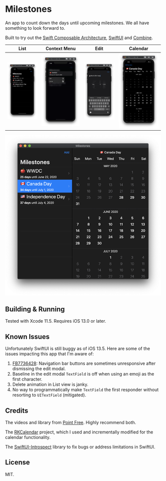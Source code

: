 # Milestones

An app to count down the days until upcoming milestones. We all have something to look forward to.

Built to try out the [Swift Composable Architecture][tca], [SwiftUI][swiftui] and [Combine][combine].

| List | Context Menu | Edit | Calendar |
| ---- | ------------ | ---- | -------- |
|![](images/iphone-1.png)|![](images/iphone-2.png)|![](images/iphone-3.png)|![](images/iphone-4.png)|

![](images/mac.png)

## Building & Running

Tested with Xcode 11.5. Requires iOS 13.0 or later.

## Known Issues

Unfortunately SwiftUI is still buggy as of iOS 13.5. Here are some of the issues impacting this app
that I'm aware of:

1. [FB7736428][FB7736428]: Navigation bar buttons are sometimes unresponsive after dismissing the edit modal.
2. Baseline in the edit modal `TextField` is off when using an emoji as the first character.
3. Delete animation in List view is janky.
4. No way to programmatically make `TextField` the first responder without resorting to `UITextField` (mitigated).

## Credits

The videos and library from [Point Free][point-free]. Highly recommend both.

The [RKCalendar][rkcalendar] project, which I used and incrementally modified for the calendar functionality.

The [SwiftUI-Introspect][introspect] library to fix bugs or address limitations in SwiftUI.

## License

MIT.

[tca]: https://github.com/pointfreeco/swift-composable-architecture
[swiftui]: https://developer.apple.com/xcode/swiftui/
[combine]: https://developer.apple.com/documentation/combine
[FB7736428]: https://gist.github.com/jpsim/9bea8715291850e0bc3c6042eee10db5
[point-free]: https://www.pointfree.co
[rkcalendar]: https://github.com/RaffiKian/RKCalendar
[introspect]: https://github.com/siteline/SwiftUI-Introspect
